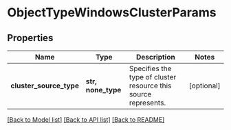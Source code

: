 # ObjectTypeWindowsClusterParams


## Properties
Name | Type | Description | Notes
------------ | ------------- | ------------- | -------------
**cluster_source_type** | **str, none_type** | Specifies the type of cluster resource this source represents. | [optional] 

[[Back to Model list]](../README.md#documentation-for-models) [[Back to API list]](../README.md#documentation-for-api-endpoints) [[Back to README]](../README.md)



